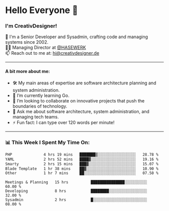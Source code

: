 # Hello Everyone 👋

### I'm CreativDesigner!

🔭 I'm a Senior Developer and Sysadmin, crafting code and managing systems since 2002.  
👨‍💼 Managing Director at [@HASEWERK](https://github.com/HASEWERK)  
📫 Reach out to me at: [hi@creativdesigner.de](mailto:hi@creativdesigner.de)  

---

#### A bit more about me:

- 🛠 My main areas of expertise are software architecture planning and system administration.
- 🌱 I’m currently learning Go.
- 👯 I’m looking to collaborate on innovative projects that push the boundaries of technology.
- 💬 Ask me about software architecture, system administration, and managing tech teams.
- ⚡ Fun fact: I can type over 120 words per minute!  

---

### 📊 **This Week I Spent My Time On:**

<!--START_SECTION:waka-->

```txt
PHP              4 hrs 19 mins   ███████▒░░░░░░░░░░░░░░░░░   28.78 %
YAML             2 hrs 52 mins   ████▓░░░░░░░░░░░░░░░░░░░░   19.16 %
Smarty           2 hrs 15 mins   ███▓░░░░░░░░░░░░░░░░░░░░░   15.07 %
Blade Template   1 hr 38 mins    ██▓░░░░░░░░░░░░░░░░░░░░░░   10.90 %
Other            1 hr 7 mins     ██░░░░░░░░░░░░░░░░░░░░░░░   07.50 %
```

<!--END_SECTION:waka-->

```text
Meetings & Planning   15 hrs          ███████████████░░░░░░░░░░   60.00 % 
Developing            8 hrs           ████████░░░░░░░░░░░░░░░░░   32.00 % 
Sysadmin              2 hrs           █░░░░░░░░░░░░░░░░░░░░░░░░   08.00 %

